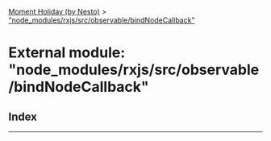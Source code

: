 [Moment Holiday (by Nesto)](../README.md) > ["node_modules/rxjs/src/observable/bindNodeCallback"](../modules/_node_modules_rxjs_src_observable_bindnodecallback_.md)

# External module: "node_modules/rxjs/src/observable/bindNodeCallback"

## Index

---

